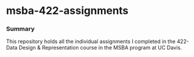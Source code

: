 # msba-422-assignments

### Summary

This repository holds all the individual assignments I completed in the 422-Data Design & Representation course in the MSBA program at UC Davis. 
